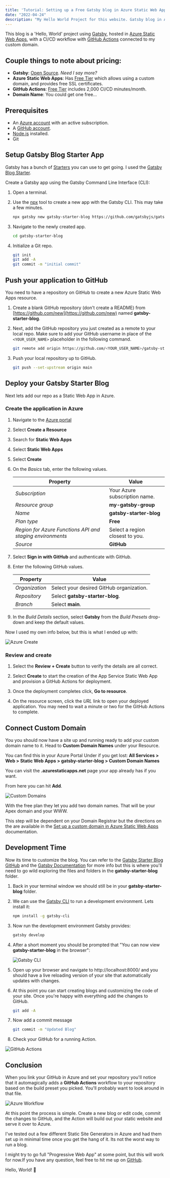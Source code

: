```yaml
---
title: 'Tutorial: Setting up a Free Gatsby blog in Azure Static Web Apps with a custom domain name'
date: "2022-04-24"
description: "My Hello World Project for this website. Gatsby blog in Azure Static Web Apps with CI/CD workflow with GitHub Actions."
---
```


This blog is a 'Hello, World' project using [Gatsby](https://www.gatsbyjs.org), hosted in [Azure Static Web Apps](https://docs.microsoft.com/en-us/azure/static-web-apps/overview), with a CI/CD workflow with [GitHub Actions](https://github.com/features/actions) connected to my custom domain. 

## Couple things to note about pricing:

- **Gatsby**: [Open Source](https://www.gatsbyjs.com/contributing). _Need I say more?_
- **Azure Static Web Apps**: Has [Free Tier](https://azure.microsoft.com/en-us/pricing/details/app-service/static/) which allows using a custom domain, and provides free SSL certificates.
- **GitHub Actions**: [Free Tier](https://github.com/pricing) includes 2,000 CI/CD minutes/month.
- **Domain Name**: You could get one free...

## Prerequisites

- An [Azure account](https://azure.microsoft.com/) with an active subscription.
- A [GitHub account](https://github.com).
- [Node.js](https://nodejs.org) installed.
- Git

## Setup Gatsby Blog Starter App

Gatsby has a bunch of [Starters](https://www.gatsbyjs.com/starters/) you can use to get going. I used the [Gatsby Blog Starter](https://www.gatsbyjs.com/starters/gatsbyjs/gatsby-starter-blog/).

Create a Gatsby app using the Gatsby Command Line Interface (CLI):

1. Open a terminal.
1. Use the [npx](https://www.npmjs.com/package/npx) tool to create a new app with the Gatsby CLI. This may take a few minutes.

   ```bash
   npx gatsby new gatsby-starter-blog https://github.com/gatsbyjs/gatsby-starter-blog
   ```

1. Navigate to the newly created app.

   ```bash
   cd gatsby-starter-blog
   ```

1. Initialize a Git repo.

   ```bash
   git init
   git add -A
   git commit -m "initial commit"
   ```

## Push your application to GitHub

You need to have a repository on GitHub to create a new Azure Static Web Apps resource.

1. Create a blank GitHub repository (don't create a README) from [https://github.com/new](https://github.com/new) named **gatsby-starter-blog**.

1. Next, add the GitHub repository you just created as a remote to your local repo. Make sure to add your GitHub username in place of the `<YOUR_USER_NAME>` placeholder in the following command.

   ```bash
   git remote add origin https://github.com/<YOUR_USER_NAME>/gatsby-starter-blog
   ```

1. Push your local repository up to GitHub.

   ```bash
   git push --set-upstream origin main
   ```

## Deploy your Gatsby Starter Blog

Next lets add our repo as a Static Web App in Azure.

### Create the application in Azure

1. Navigate to the [Azure portal](https://portal.azure.com)
1. Select **Create a Resource**
1. Search for **Static Web Apps**
1. Select **Static Web Apps**
1. Select **Create**
1. On the _Basics_ tab, enter the following values.

    | Property | Value |
    | --- | --- |
    | _Subscription_ | Your Azure subscription name. |
    | _Resource group_ | **my-gatsby-group**  |
    | _Name_ | **gatsby-starter-blog** |
    | _Plan type_ | **Free** |
    | _Region for Azure Functions API and staging environments_ | Select a region closest to you. |
    | _Source_ | **GitHub** |

1. Select **Sign in with GitHub** and authenticate with GitHub.

1. Enter the following GitHub values.

    | Property | Value |
    | --- | --- |
    | _Organization_ | Select your desired GitHub organization. |
    | _Repository_ | Select **gatsby-starter-blog**. |
    | _Branch_ | Select **main**. |

1. In the _Build Details_ section, select **Gatsby** from the _Build Presets_ drop-down and keep the default values.

Now I used my own info below, but this is what I ended up with:

![Azure Create](./create-static-web-app.png)

### Review and create

1. Select the **Review + Create** button to verify the details are all correct.

1. Select **Create** to start the creation of the App Service Static Web App and provision a GitHub Actions for deployment.

1. Once the deployment completes click, **Go to resource**.

1. On the resource screen, click the _URL_ link to open your deployed application. You may need to wait a minute or two for the GitHub Actions to complete.

## Connect Custom Domain

You you should now have a site up and running ready to add your custom domain name to it. Head to **Custom Domain Names** under your Resource.

You can find this in your Azure Portal Under if you get lost: **All 
Services > Web > Static Web Apps > gatsby-starter-blog > Custom Domain Names**

You can visit the **.azurestaticapps.net** page your app already has if you want. 

From here you can hit **Add**.

![Custom Domains](./custom-domains.png)

With the free plan they let you add two domain names. That will be your Apex domain and your WWW. 

This step will be dependent on your Domain Registrar but the directions on the are available in the [Set up a custom domain in Azure Static Web Apps](https://docs.microsoft.com/en-us/azure/static-web-apps/custom-domain-external) documentation.

## Development Time

Now its time to customize the blog. You can refer to the [Gatsby Starter Blog GitHub](https://github.com/gatsbyjs/gatsby-starter-blog) and the [Gatsby Documentation](https://www.gatsbyjs.com/) for more info but this is where you'll need to go wild exploring the files and folders in the **gatsby-starter-blog** folder.

1. Back in your terminal window we should still be in your **gatsby-starter-blog** folder.

1. We can use the [Gatsby CLI](https://www.gatsbyjs.com/docs/reference/gatsby-cli/) to run a development environment. Lets install it:

   ````bash
   npm install -g gatsby-cli
   ````
1. Now run the development environment Gatsby provides:
   
   ````bash
   gatsby develop
   ````

1. After a short moment you should be prompted that "You can now view **gatsby-starter-blog** in the browser":

   ![Gatsby CLI](./gatsby-cli.png)

1. Open up your browser and navigate to http://localhost:8000/ and you should have a live reloading version of your site that automatically updates with changes.

1. At this point you can start creating blogs and customizing the code of your site. Once you're happy with everything add the changes to GitHub.

   ````bash
   git add -A
   ````
1. Now add a commit message

   ````bash
   git commit -m "Updated Blog"
   ````
1. Check your GitHub for a running Action.

![GitHub Actions](./github-actions.png)

## Conclusion

When you link your GitHub in Azure and set your repository you'll notice that it automagically adds a **GitHub Actions** workflow to your repository based on the build preset you picked. You'll probably want to look around in that file.

![Azure Workflow](./azure-workflow.png)

At this point the process is simple. Create a new blog or edit code, commit the changes to GitHub, and the Action will build out your static website and serve it over to Azure.

I've tested out a few different Static Site Generators in Azure and had them set up in minimal time once you get the hang of it. Its not the worst way to run a blog.

I might try to go full "Progressive Web App" at some point, but this will work for now.If you have any question, feel free to hit me up on [GitHub](https://github.com/robcmo/).

Hello, World! 👋